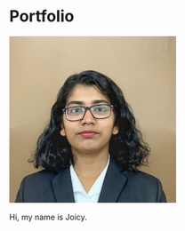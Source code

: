 # Portfolio
<p align="center">
  
<img src="images/portrait.jpg" height=300></p>
  
Hi, my name is Joicy.
